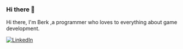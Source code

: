 ### Hi there 👋

Hi there, I'm Berk ,a programmer who loves to everything about game development.

[![LinkedIn](https://img.shields.io/static/v1?label=LinkedIn&message=%20&color=0e76a8&logo=LinkedIn&style=flat-square&logoColor=white)](https://www.linkedin.com/in/berkencami)
